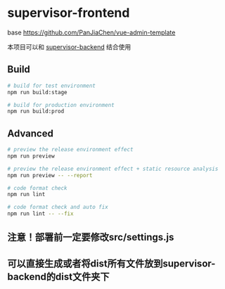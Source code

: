 # supervisor-frontend
base https://github.com/PanJiaChen/vue-admin-template

本项目可以和
[supervisor-backend](https://github.com/lizongying/supervisor-backend)
结合使用

## Build

```bash
# build for test environment
npm run build:stage

# build for production environment
npm run build:prod
```

## Advanced

```bash
# preview the release environment effect
npm run preview

# preview the release environment effect + static resource analysis
npm run preview -- --report

# code format check
npm run lint

# code format check and auto fix
npm run lint -- --fix
```


## 注意！部署前一定要修改src/settings.js

## 可以直接生成或者将dist所有文件放到supervisor-backend的dist文件夹下